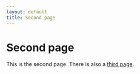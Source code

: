 ```yaml
---
layout: default
title: Second page
---
```


# Second page

This is the second page. There is also a [third page](thirdPage.html).
